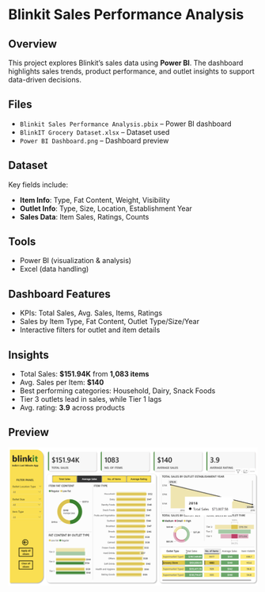 # Blinkit Sales Performance Analysis  

## Overview  
This project explores Blinkit’s sales data using **Power BI**. The dashboard highlights sales trends, product performance, and outlet insights to support data-driven decisions.  

## Files  
- `Blinkit Sales Performance Analysis.pbix` – Power BI dashboard  
- `BlinkIT Grocery Dataset.xlsx` – Dataset used  
- `Power BI Dashboard.png` – Dashboard preview  

## Dataset  
Key fields include:  
- **Item Info**: Type, Fat Content, Weight, Visibility  
- **Outlet Info**: Type, Size, Location, Establishment Year  
- **Sales Data**: Item Sales, Ratings, Counts  

## Tools  
- Power BI (visualization & analysis)  
- Excel (data handling)  

## Dashboard Features  
- KPIs: Total Sales, Avg. Sales, Items, Ratings  
- Sales by Item Type, Fat Content, Outlet Type/Size/Year  
- Interactive filters for outlet and item details  

## Insights  
- Total Sales: **$151.94K** from **1,083 items**  
- Avg. Sales per Item: **$140**  
- Best performing categories: Household, Dairy, Snack Foods  
- Tier 3 outlets lead in sales, while Tier 1 lags  
- Avg. rating: **3.9** across products  

## Preview  
![Dashboard](Power%20BI%20Dashboard%20.png)  
